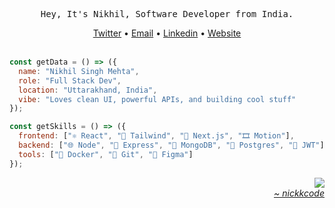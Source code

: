 <div align="center">
  <pre>Hey, It's Nikhil, Software Developer from India.</pre>
  <a href="https://www.x.com/nickkcodee">Twitter</a>
  •
  <a href="mailto:25nikmehta@gmail.com">Email</a>
  •
  <a href="https://www.linkedin.com/in/nickkcode">Linkedin</a>
  •
  <a href="https://portfolio-smoky-chi-69.vercel.app/blog">Website</a>
</div>

<div>&nbsp;</div>

<div>
  <div align="left">
  
```javascript
const getData = () => ({
  name: "Nikhil Singh Mehta",
  role: "Full Stack Dev",
  location: "Uttarakhand, India",
  vibe: "Loves clean UI, powerful APIs, and building cool stuff"
});

const getSkills = () => ({
  frontend: ["⚛️ React", "💨 Tailwind", "🧠 Next.js", "🎞️ Motion"],
  backend: ["🌐 Node", "🚪 Express", "🍃 MongoDB", "🐘 Postgres", "🔐 JWT"],
  tools: ["🐳 Docker", "📁 Git", "🎨 Figma"]
});
```
  </div>
  <div align="right" width="200">
    <img src="https://media4.giphy.com/media/v1.Y2lkPTc5MGI3NjExM2R0djFsMmRwenZoaDg0bnV5Zjg2OWhvMzk0NTJxZmR0dnh1dm9sdyZlcD12MV9pbnRlcm5hbF9naWZfYnlfaWQmY3Q9cw/5TP5AzxgesmNsQvdXl/giphy.gif"/>
  </div>
</div>


<div align="right" width="200">
  <a href="https://portfolio-smoky-chi-69.vercel.app/blog">
    <i>~ nickkcode</i>
  </a>
</div>
